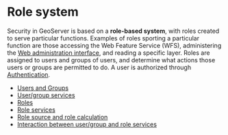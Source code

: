 # Role system

Security in GeoServer is based on a **role-based system**, with roles created to serve particular functions. Examples of roles sporting a particular function are those accessing the Web Feature Service (WFS), administering the [Web administration interface](../../webadmin/index.md), and reading a specific layer. Roles are assigned to users and groups of users, and determine what actions those users or groups are permitted to do. A user is authorized through [Authentication](../auth/index.md).

<div class="grid cards" markdown>

-   [Users and Groups](usergroups.md)
-   [User/group services](usergroupservices.md)
-   [Roles](roles.md)
-   [Role services](roleservices.md)
-   [Role source and role calculation](rolesource.md)
-   [Interaction between user/group and role services](interaction.md)

</div>
